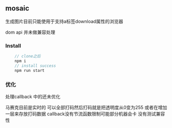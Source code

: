 ## mosaic


生成图片目前只能使用于支持a标签download属性的浏览器

dom api 并未做兼容处理

### Install

```javascript	
	// clone之后
	npm i
	// install success
	npm run start
```

### 优化

处理callback 中的还未优化

马赛克目前是实时的 可以全部打码然后打码就是把透明度从0变为255 或者在增加一层来存放打码数据
callback没有节流函数限制可能部分机器会卡
没有测试兼容性